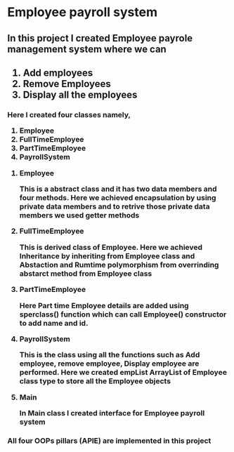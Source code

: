 # Employee payroll system

<h2> In this project I created Employee payrole management system where we can </h2>
<h2>
  <ol>
    <li> Add employees </li>
    <li> Remove Employees </li>
    <li> Display all the employees </li>
  </ol>
</h2>
<h3> 
Here I created four classes namely,
<ol>
  <li> Employee</li>
  <li> FullTimeEmployee</li>
  <li> PartTimeEmployee</li>
  <li> PayrollSystem</li>
</ol>

<ol>
  <li> Employee </li>
  <p> This is a abstract class and it has two data members and four methods. Here we achieved encapsulation by using private data members and to retrive those private data members we used getter methods </p>

  <li> FullTimeEmployee </li>
  <p> This is derived class of Employee. Here we achieved <span>Inheritance</span> by inheriting from Employee class and <span>Abstaction</span> and <span>Rumtime polymorphism</span> from overrinding abstarct method from Employee class </p>

  <li> PartTimeEmployee </li>
  <p> Here Part time Employee details are added using sperclass() function which can call Employee() constructor to add name and id. </p>

  <li> PayrollSystem </li>
  <p> This is the class using all the functions such as Add employee, remove employee, Display employee are performed. Here we created empList ArrayList of Employee class type  to store all the Employee objects</p>

  <li> Main </li>
  <p> In Main class I created interface for Employee payroll system </p>
</ol>

</h3>
<h3> All four OOPs pillars (APIE) are implemented in this project </h3>
